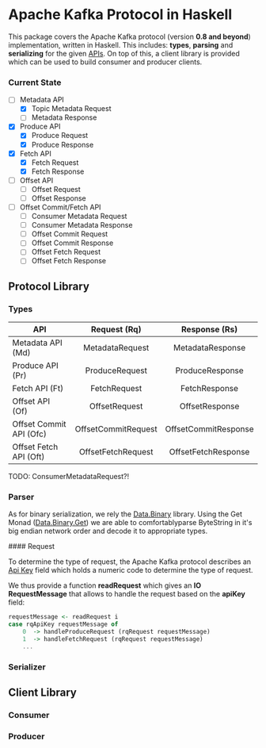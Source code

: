 # Apache Kafka Protocol in Haskell

This package covers the Apache Kafka protocol (version **0.8 and beyond**) implementation, written in Haskell. 
This includes: **types**, **parsing** and **serializing** for the given [APIs](https://cwiki.apache.org/confluence/display/KAFKA/A+Guide+To+The+Kafka+Protocol#AGuideToTheKafkaProtocol-TheAPIs).
On top of this, a client library is provided which can be used to build consumer and producer clients.

### Current State

- [ ] Metadata API
  - [x] Topic Metadata Request
  - [ ] Metadata Response
- [x] Produce API
    - [x] Produce Request
    - [x] Produce Response
- [x] Fetch API
  - [x] Fetch Request
  - [x] Fetch Response
- [ ] Offset API
  - [ ] Offset Request
  - [ ] Offset Response
- [ ] Offset Commit/Fetch API
  - [ ] Consumer Metadata Request
  - [ ] Consumer Metadata Response
  - [ ] Offset Commit Request
  - [ ] Offset Commit Response
  - [ ] Offset Fetch Request
  - [ ] Offset Fetch Response

## Protocol Library

### Types

| API                     | Request (Rq)        | Response (Rs)         |
| ----------------------- |:-------------------:| :--------------------:|
| Metadata API (Md)       | MetadataRequest     | MetadataResponse      |
| Produce API (Pr)        | ProduceRequest      | ProduceResponse       |
| Fetch API (Ft)          | FetchRequest        | FetchResponse         |
| Offset API (Of)         | OffsetRequest       | OffsetResponse        |
| Offset Commit API (Ofc) | OffsetCommitRequest | OffsetCommitResponse  |
| Offset Fetch API (Oft)  | OffsetFetchRequest  | OffsetFetchResponse   |

TODO: ConsumerMetadataRequest?!

### Parser

As for binary serialization, we rely the [Data.Binary](https://hackage.haskell.org/package/binary-0.4.1/docs/Data-Binary.html#t:Binary) library. 
Using the Get Monad ([Data.Binary.Get](https://hackage.haskell.org/package/binary-0.4.3.1/docs/Data-Binary-Get.html)) we are able to comfortablyparse ByteString in it's big endian network order and decode it to appropriate types.

#### Request

To determine the type of request, the Apache Kafka protocol describes an [Api Key](https://cwiki.apache.org/confluence/display/KAFKA/A+Guide+To+The+Kafka+Protocol#AGuideToTheKafkaProtocol-ApiKeys) field which holds a numeric code to determine the type of request. 

We thus provide a function **readRequest** which gives an **IO RequestMessage** that allows to handle the request based on the **apiKey** field: 

```haskell
requestMessage <- readRequest i
case rqApiKey requestMessage of
    0  -> handleProduceRequest (rqRequest requestMessage)
    1  -> handleFetchRequest (rqRequest requestMessage)
    ...
```

### Serializer

## Client Library

### Consumer

### Producer
